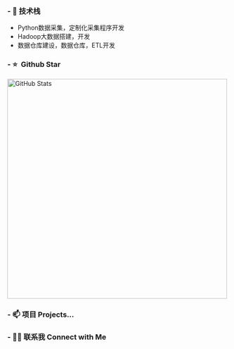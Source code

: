 ### - 🔭 技术栈

* Python数据采集，定制化采集程序开发
* Hadoop大数据搭建，开发
* 数据仓库建设，数据仓库，ETL开发

### - ⭐️ &nbsp;Github Star

<img width="500px"  alt="GitHub Stats" src="https://github-readme-stats.vercel.app/api?username=FearlessPeople&count_private=true&show_icons=true"/>


### - 📫 项目 Projects...


### - 🤝🏻 联系我 Connect with Me
